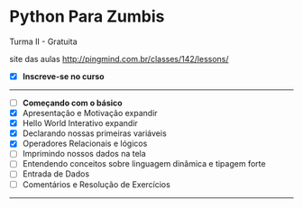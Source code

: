 # Python Para Zumbis
Turma II - Gratuita

site das aulas http://pingmind.com.br/classes/142/lessons/


- [x] **Inscreve-se no curso**
---
- [ ]  **Começando com o básico**
  - [x] Apresentação e Motivação expandir
  - [x] Hello World Interativo expandir
  - [x] Declarando nossas primeiras variáveis
  - [x] Operadores Relacionais e lógicos
  - [ ] Imprimindo nossos dados na tela
  - [ ] Entendendo conceitos sobre linguagem dinâmica e tipagem forte
  - [ ] Entrada de Dados
  - [ ] Comentários e Resolução de Exercícios
---
